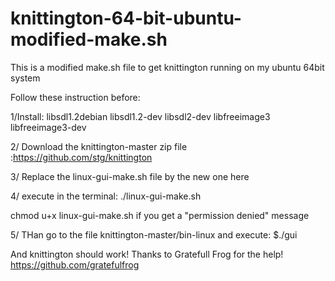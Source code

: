 # knittington-64-bit-ubuntu-modified-make.sh
This is a modified make.sh file to get knittington running on my ubuntu 64bit system

Follow these instruction before:

1/Install: 
  libsdl1.2debian
  libsdl1.2-dev
  libsdl2-dev
  libfreeimage3
  libfreeimage3-dev

2/ Download the knittington-master zip file :https://github.com/stg/knittington

3/ Replace the linux-gui-make.sh file by the new one here

4/ execute in the terminal:
   ./linux-gui-make.sh

chmod u+x linux-gui-make.sh 
if you get a "permission denied" message

5/ THan go to the file knittington-master/bin-linux and execute:
   $./gui

And knittington should work!
Thanks to Gratefull Frog for the help! https://github.com/gratefulfrog
